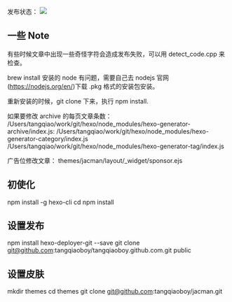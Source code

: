 发布状态：  ![](https://travis-ci.com/tangqiaoboy/tangqiaoboy.github.com.svg?branch=source)


## 一些 Note

有些时候文章中出现一些奇怪字符会造成发布失败，可以用 detect_code.cpp 来检查。

brew install 安装的 node 有问题，需要自己去 nodejs 官网(https://nodejs.org/en/)下载 .pkg 格式的安装包安装。

重新安装的时候，git clone 下来，执行 npm install.

如果要修改 archive 的每页文章条数：
/Users/tangqiao/work/git/hexo/node_modules/hexo-generator-archive/index.js:
/Users/tangqiao/work/git/hexo/node_modules/hexo-generator-category/index.js
/Users/tangqiao/work/git/hexo/node_modules/hexo-generator-tag/index.js

广告位修改文章：
themes/jacman/layout/_widget/sponsor.ejs

## 初使化
npm install -g hexo-cli
cd <blog folder>
npm install


## 设置发布
npm install hexo-deployer-git --save
git clone git@github.com:tangqiaoboy/tangqiaoboy.github.com.git public

## 设置皮肤
mkdir themes
cd themes
git clone git@github.com:tangqiaoboy/jacman.git
